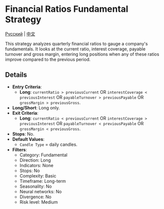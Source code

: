 # Financial Ratios Fundamental Strategy
[Русский](README_ru.md) | [中文](README_cn.md)

This strategy analyzes quarterly financial ratios to gauge a company's fundamentals. It looks at the current ratio, interest coverage, payable turnover and gross margin, entering long positions when any of these ratios improve compared to the previous period.

## Details

- **Entry Criteria**:
  - **Long**: `currentRatio > previousCurrent` OR `interestCoverage < previousInterest` OR `payableTurnover > previousPayable` OR `grossMargin > previousGross`.
- **Long/Short**: Long only.
- **Exit Criteria**:
  - **Long**: `currentRatio < previousCurrent` OR `interestCoverage > previousInterest` OR `payableTurnover < previousPayable` OR `grossMargin < previousGross`.
- **Stops**: No.
- **Default Values**:
  - `Candle Type` = daily candles.
- **Filters**:
  - Category: Fundamental
  - Direction: Long
  - Indicators: None
  - Stops: No
  - Complexity: Basic
  - Timeframe: Long-term
  - Seasonality: No
  - Neural networks: No
  - Divergence: No
  - Risk level: Medium
